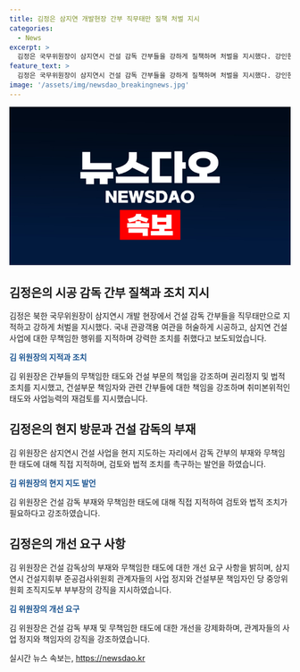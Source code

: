 ```yaml
---
title: 김정은 삼지연 개발현장 간부 직무태만 질책 처벌 지시
categories:
  - News
excerpt: >
  김정은 국무위원장이 삼지연시 건설 감독 간부들을 강하게 질책하며 처벌을 지시했다. 강인한 리더십을 보여준 김 위원장은 기준에 부합하지 않는 건설물을 지적하고, 책임자들을 따졌다. 또한, 책임자들을 권리정지시키고 법 기관에 넘겨 검토하라고 지시했으며, 건설 전반을 지도할 책임자들의 취미본위적인 관점과 사업능력도 재검토해야 한다고 밝혔다.
feature_text: >
  김정은 국무위원장이 삼지연시 건설 감독 간부들을 강하게 질책하며 처벌을 지시했다. 강인한 리더십을 보여준 김 위원장은 기준에 부합하지 않는 건설물을 지적하고, 책임자들을 따졌다. 또한, 책임자들을 권리정지시키고 법 기관에 넘겨 검토하라고 지시했으며, 건설 전반을 지도할 책임자들의 취미본위적인 관점과 사업능력도 재검토해야 한다고 밝혔다.
image: '/assets/img/newsdao_breakingnews.jpg'
---
```


<p><img src="/assets/img/newsdao_breakingnews.jpg" alt="pcversion 속보" /></p>

<h2 data-ke-size="size26">김정은의 시공 감독 간부 질책과 조치 지시</h2>

<p>김정은 북한 국무위원장이 삼지연시 개발 현장에서 건설 감독 간부들을 직무태만으로 지적하고 강하게 처벌을 지시했다. 국내 관광객용 여관을 허술하게 시공하고, 삼지연 건설사업에 대한 무책임한 행위를 지적하며 강력한 조치를 취했다고 보도되었습니다.</p>

<p data-ke-size="size16"><b><span style="color: #1a5490;">김 위원장의 지적과 조치</span></b></p>

<p>김 위원장은 간부들의 무책임한 태도와 건설 부문의 책임을 강조하며 권리정지 및 법적 조치를 지시했고, 건설부문 책임자와 관련 간부들에 대한 책임을 강조하며 취미본위적인 태도와 사업능력의 재검토를 지시했습니다.</p>

<h2 data-ke-size="size26">김정은의 현지 방문과 건설 감독의 부재</h2>

<p>김 위원장은 삼지연시 건설 사업을 현지 지도하는 자리에서 감독 간부의 부재와 무책임한 태도에 대해 직접 지적하며, 검토와 법적 조치를 촉구하는 발언을 하였습니다.</p>

<p data-ke-size="size16"><b><span style="color: #1a5490;">김 위원장의 현지 지도 발언</span></b></p>

<p>김 위원장은 건설 감독 부재와 무책임한 태도에 대해 직접 지적하여 검토와 법적 조치가 필요하다고 강조하였습니다.</p>

<h2 data-ke-size="size26">김정은의 개선 요구 사항</h2>

<p>김 위원장은 건설 감독상의 부재와 무책임한 태도에 대한 개선 요구 사항을 밝히며, 삼지연시 건설지휘부 준공검사위원회 관계자들의 사업 정지와 건설부문 책임자인 당 중앙위원회 조직지도부 부부장의 강직을 지시하였습니다.</p>

<p data-ke-size="size16"><b><span style="color: #1a5490;">김 위원장의 개선 요구</span></b></p>

<p>김 위원장은 건설 감독 부재 및 무책임한 태도에 대한 개선을 강제화하며, 관계자들의 사업 정지와 책임자의 강직을 강조하였습니다.</p>
실시간 뉴스 속보는, <a href="https://newsdao.kr" rel="dofollow">https://newsdao.kr</a>



